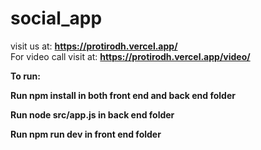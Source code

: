 # social_app

visit us at: <b>https://protirodh.vercel.app/</b>
<br>For video call visit at: <b> https://protirodh.vercel.app/video/<b>

To run:

Run <b>npm install</b> in both front end and back end folder

Run <b>node src/app.js</b> in back end folder

Run <b>npm run dev</b> in front end folder
